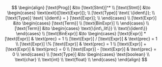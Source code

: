 $$
\begin{align}
    [\text{Prog}] &\to [\text{Stmt}]^* \\
    [\text{Stmt}] &\to
    \begin{cases}
        \text{exit}([\text{Expr}]); \\
        [\text{Type}] \text{ \{ident\}}; \\
        [\text{Type}] \text{ \{ident\} = } [\text{Expr}]; \\
    \end{cases} \\
    [\text{Expr}] &\to
    \begin{cases}
        [\text{Term}] \\
        [\text{BinExpr}] \\
    \end{cases} \\
    [\text{Term}] &\to
    \begin{cases}
        \text{\{int\_lit\}} \\
        \text{\{ident\}}
    \end{cases} \\
    [\text{BinExpr}] &\to
    \begin{cases}
        [\text{Expr}] * [\text{Expr}] & \text{prec} = 1 \\
        [\text{Expr}] / [\text{Expr}] & \text{prec} = 1 \\
        [\text{Expr}] \% [\text{Expr}] & \text{prec} = 1 \\
        [\text{Expr}] + [\text{Expr}] & \text{prec} = 0 \\
        [\text{Expr}] - [\text{Expr}] & \text{prec} = 0 \\
    \end{cases} \\
    [\text{Type}] &\to
    \begin{cases}
        \text{boolean} \\
        \text{char} \\
        \text{int} \\
        \text{float} \\
    \end{cases}
\end{align}
$$
